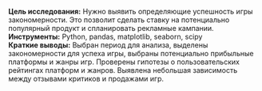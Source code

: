 **Цель исследования:** Нужно выявить определяющие успешность игры закономерности. Это позволит сделать ставку на потенциально популярный продукт и спланировать рекламные кампании.  
**Инструменты:** Python, pandas, matplotlib, seaborn, scipy  
**Краткие выводы:** Выбран период для анализа, выделены закономерности для успеха игры, выбраны потенциально прибыльные платформы и жанры игр. Проверены гипотезы о пользовательских рейтингах платформ и жанров. Выявлена небольшая зависимость между отзывами критиков и продажами игр. 

